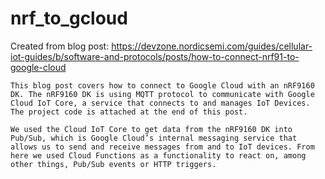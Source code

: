 # nrf_to_gcloud
Created from blog post: https://devzone.nordicsemi.com/guides/cellular-iot-guides/b/software-and-protocols/posts/how-to-connect-nrf91-to-google-cloud

```
This blog post covers how to connect to Google Cloud with an nRF9160 DK. The nRF9160 DK is using MQTT protocol to communicate with Google Cloud IoT Core, a service that connects to and manages IoT Devices. The project code is attached at the end of this post.

We used the Cloud IoT Core to get data from the nRF9160 DK into Pub/Sub, which is Google Cloud’s internal messaging service that allows us to send and receive messages from and to IoT devices. From here we used Cloud Functions as a functionality to react on, among other things, Pub/Sub events or HTTP triggers.
```
